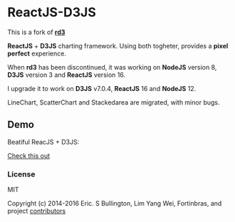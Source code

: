 # ReactJS-D3JS

This is a fork of [**rd3**](https://github.com/yang-wei/rd3)

**ReactJS** + **D3JS** charting framework. Using both togheter, provides a **pixel perfect** experience. 

When **rd3** has been discontinued, it was working on **NodeJS** version 8, **D3JS** version 3 and **ReactJS** version 16.

I upgrade it to work on **D3JS** v7.0.4, **ReactJS** 16 and **NodeJS** 12.

LineChart, ScatterChart and Stackedarea are migrated, with minor bugs.

## Demo
Beatiful ReacJS + D3JS:

[Check this out](https://bv.fapesp.br/pt/metricas/teste_graficos/) 

### License
MIT

Copyright (c) 2014-2016 Eric. S Bullington, Lim Yang Wei, Fortinbras, and project [contributors](https://github.com/yang-wei/rd3/graphs/contributors)
